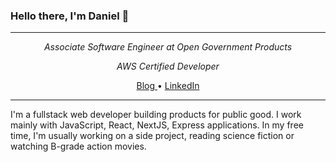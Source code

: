 ### Hello there, I'm Daniel 👋

---

<div >
<p align="center">
<em>Associate Software Engineer at Open Government Products</em>
</p>
<p align="center">
<em>AWS Certified Developer</em>
</p>
</div>

<p align="center">
  <a href="https://danieljkhoo.com">
   Blog
  </a>
  • 
  <a href="https://www.linkedin.com/in/danieljkhoo/">
LinkedIn
  </a> 
</p>

---

I'm a fullstack web developer building products for public good. I work mainly with JavaScript, React, NextJS, Express applications. In my free time, I'm usually working on a side project, reading science fiction or watching B-grade action movies.
